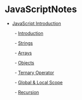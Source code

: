 # JavaScriptNotes

- [JavaScript Introduction](https://github.com/zeynep-x/JavaScriptNotes/tree/main/freeCodeCamp-JavaScriptAlgorithmsAndDataStructures/Introduction)

&nbsp;&nbsp;&nbsp;&nbsp;&nbsp;&nbsp;&nbsp;&nbsp;- [Introduction](https://github.com/zeynep-x/JavaScriptNotes/blob/main/freeCodeCamp-JavaScriptAlgorithmsAndDataStructures/Introduction/intro.js)

&nbsp;&nbsp;&nbsp;&nbsp;&nbsp;&nbsp;&nbsp;&nbsp;- [Strings](https://github.com/zeynep-x/JavaScriptNotes/blob/main/freeCodeCamp-JavaScriptAlgorithmsAndDataStructures/Introduction/Strings.js)

&nbsp;&nbsp;&nbsp;&nbsp;&nbsp;&nbsp;&nbsp;&nbsp;- [Arrays](https://github.com/zeynep-x/JavaScriptNotes/blob/main/freeCodeCamp-JavaScriptAlgorithmsAndDataStructures/Introduction/Arrays.js)

&nbsp;&nbsp;&nbsp;&nbsp;&nbsp;&nbsp;&nbsp;&nbsp;- [Objects](https://github.com/zeynep-x/JavaScriptNotes/blob/main/freeCodeCamp-JavaScriptAlgorithmsAndDataStructures/Introduction/Objects.js)

&nbsp;&nbsp;&nbsp;&nbsp;&nbsp;&nbsp;&nbsp;&nbsp;- [Ternary Operator](https://github.com/zeynep-x/JavaScriptNotes/blob/main/freeCodeCamp-JavaScriptAlgorithmsAndDataStructures/Introduction/Ternary.js)

&nbsp;&nbsp;&nbsp;&nbsp;&nbsp;&nbsp;&nbsp;&nbsp;- [Global & Local Scope](https://github.com/zeynep-x/JavaScriptNotes/blob/main/freeCodeCamp-JavaScriptAlgorithmsAndDataStructures/Introduction/Scope.js)

&nbsp;&nbsp;&nbsp;&nbsp;&nbsp;&nbsp;&nbsp;&nbsp;- [Recursion](https://github.com/zeynep-x/JavaScriptNotes/blob/main/freeCodeCamp-JavaScriptAlgorithmsAndDataStructures/Introduction/Recursion.js)

